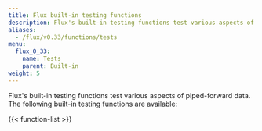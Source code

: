```yaml
---
title: Flux built-in testing functions
description: Flux's built-in testing functions test various aspects of piped-forward data.
aliases:
  - /flux/v0.33/functions/tests
menu:
  flux_0_33:
    name: Tests
    parent: Built-in
weight: 5
---
```


Flux's built-in testing functions test various aspects of piped-forward data.
The following built-in testing functions are available:

{{< function-list >}}

